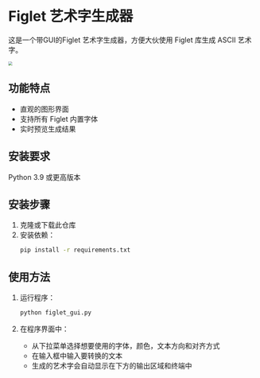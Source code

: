 # Figlet 艺术字生成器

这是一个带GUI的Figlet 艺术字生成器，方便大伙使用 Figlet 库生成 ASCII 艺术字。

<img src="H:\BUUCTF及一些计算机知识\buuctf题目库\自研工具\pyfiglet_gui设计_github\demo\1.png" style="zoom:50%;" />

## 功能特点

- 直观的图形界面
- 支持所有 Figlet 内置字体
- 实时预览生成结果

## 安装要求

Python 3.9 或更高版本

## 安装步骤

1. 克隆或下载此仓库
2. 安装依赖：
   ```bash
   pip install -r requirements.txt
   ```

## 使用方法

1. 运行程序：
   ```bash
   python figlet_gui.py
   ```

2. 在程序界面中：
   - 从下拉菜单选择想要使用的字体，颜色，文本方向和对齐方式
   - 在输入框中输入要转换的文本
   - 生成的艺术字会自动显示在下方的输出区域和终端中
